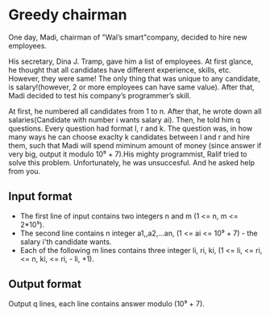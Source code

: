 # Greedy chairman

One day, Madi, chairman of "Wal’s smart"company, decided to hire new employees.

His secretary, Dina J. Tramp, gave him a list of employees. At first glance, he thought that all candidates have different experience, skills, etc. However, they were same! The only thing that was unique to any candidate, is salary!(however, 2 or more employees can have same value). After that, Madi decided to test his company’s programmer’s skill.

At first, he numbered all candidates from 1 to n. After that, he wrote down all salaries(Candidate with number i wants salary ai). Then, he told him q questions. Every question had format l, r and k. The question was, in how many ways he can choose exaclty k candidates between l and r and hire them, such that Madi will spend miminum amount of money (since answer if very big, output it modulo 10⁹ + 7).His mighty programmist, Ralif tried to solve this problem. Unfortunately, he was unsuccesful. And he asked help from you.

## Input format

- The first line of input contains two integers n and m (1 <= n, m <= 2\*10⁵).
- The second line contains n integer a1,,a2,...an, (1 <= ai <= 10⁹ + 7) - the salary i'th candidate wants.
- Each of the following m lines contains three integer li, ri, ki, (1 <= li, <= ri, <= n, ki, <= ri, - li, +1).

## Output format

Output q lines, each line contains answer modulo (10⁹ + 7).
